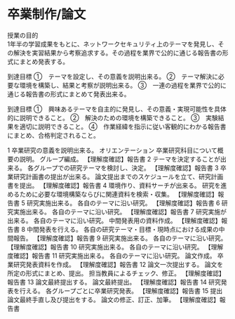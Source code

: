 
# 卒業制作/論文 

授業の目的	
1年半の学習成果をもとに、ネットワークセキュリティ上のテーマを発見し、その解決を実習結果から考察追求する。その過程を業界で公的に通じる報告書の形式にまとめ発表する。

到達目標
①　テーマを設定し、その意義を説明出来る。
②　テーマ解決に必要な環境を構築し、結果と考察が説明出来る。
③　一連の過程を業界で公的に通じる報告書の形式にまとめて発表出来る。

到達目標
①　興味あるテーマを自主的に発見し、その意義・実現可能性を具体的に説明できること。
②　解決のための環境を構築できること。
③　実験結果を適切に説明できること。
④　作業経緯を指示に従い客観的にわかる報告書にまとめ、合格判定されること。

1	卒業研究の意義を説明出来る。 	オリエンテーション 卒業研究科目について概要の説明。 グループ編成。 
【理解度確認】報告書
2	テーマを決定することが出来る。 	各グループでの研究テーマを検討し、決定。 
【理解度確認】報告書
3	卒業研究計画書の提出が出来る。 	論文提出までのスケジュールを立て、研究計画書を提出。 
【理解度確認】報告書
4	環境作り、資料サーチが出来る。 	研究を進めるために必要な環境構築ならびに関連資料を検索・収集。 
【理解度確認】報告書
5	研究実施出来る。 	各自のテーマに沿い研究。 
【理解度確認】報告書
6	研究実施出来る。 	各自のテーマに沿い研究。 
【理解度確認】報告書
7	研究実施が出来る。 	各自のテーマに沿い研究。 中間発表用の資料作成。 
【理解度確認】報告書
8	中間発表を行える。 	各自の研究テーマ・目標・現時点における成果の中間報告。 
【理解度確認】報告書
9	研究実施出来る。 	各自のテーマに沿い研究。 
【理解度確認】報告書
10	研究実施出来る。 	各自のテーマに沿い研究。 
【理解度確認】報告書
11	研究実施出来る。 	各自のテーマに沿い研究。 論文作成。 卒業研究発表資料を作成。 
【理解度確認】報告書
12	論文一次提出する。 	論文を所定の形式にまとめ、提出。 担当教員によるチェック、修正。 
【理解度確認】報告書
13	論文最終提出する。 	論文最終提出。 
【理解度確認】報告書
14	研究発表を行える。 	各グループごとに卒業研究発表。 
【理解度確認】報告書
15	提出論文最終手直し及び提出をする。 	論文の修正、訂正、加筆。 
【理解度確認】報告書